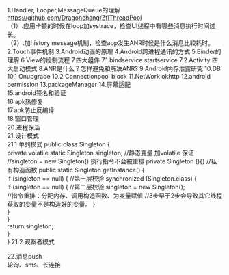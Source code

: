 1.Handler, Looper,MessageQueue的理解  
https://github.com/Dragonchang/ZflThreadPool   
  （1）.应用卡顿的时候在loop加systrace，检查UI线程中有哪些消息执行时间过长。  
  （2）.加history message机制，检查app发生ANR时候是什么消息比较耗时。  
2.Touch事件机制
3.Android动画的原理
4.Android跨进程通讯的方式
5.Binder的理解
6.View的绘制流程
7.四大组件
  7.1.bindservice startservice
7.2.Activity 四大启动模式
8.ANR是什么？怎样避免和解决ANR? 
9.Android内存泄露研究
10.DB
  10.1 Onupgrade
  10.2 Connectionpool block
11.NetWork okhttp
12.android permission
13.packageManager
14.屏幕适配  
15.android签名和验证  
16.apk热修复  
17.apk防止反编译  
18.窗口管理  
20.进程保活  
21.设计模式  
  21.1 单列模式
  public class Singleton {  
private volatile static Singleton singleton;  //静态变量 加volatile 保证
                                //singleton = new Singleton() 执行指令不会被重排
    private Singleton (){}  //私有构造函数
    public static Singleton getInstance() {  
      if (singleton == null) {  //第一层校验
          synchronized (Singleton.class) {  
          if (singleton == null) {  //第二层校验
              singleton = new Singleton();  
              //指令重排：分配内存、调用构造函数、为变量赋值
              //3步早于2步会导致其它线程获取的变量不是构造好的变量。
          }  
        }  
      }  
    return singleton;  
    }  
} 
21.2 观察者模式

22.消息push  
 轮询、sms、长连接  
  
